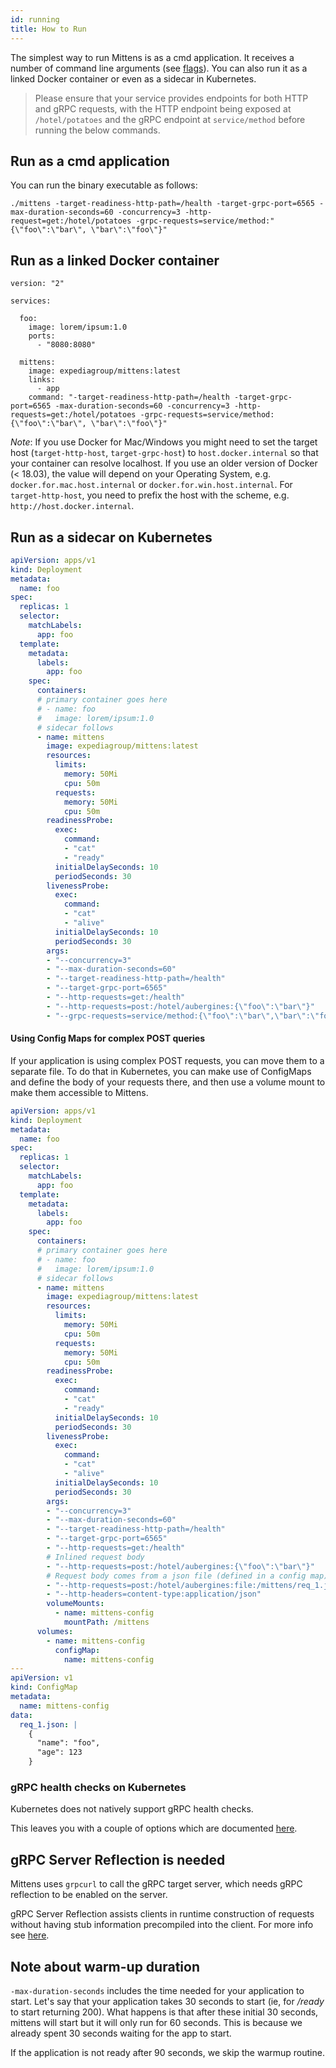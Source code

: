 ```yaml
---
id: running
title: How to Run
---
```


The simplest way to run Mittens is as a cmd application. It receives a number of command line arguments (see [flags](https://expediagroup.github.io/mittens/docs/about/getting-started#flags)).
You can also run it as a linked Docker container or even as a sidecar in Kubernetes.

> Please ensure that your service provides endpoints for both HTTP and gRPC requests, with the HTTP endpoint being exposed at `/hotel/potatoes` and the gRPC endpoint at `service/method` before running the below commands.

## Run as a cmd application

You can run the binary executable as follows:
        
    ./mittens -target-readiness-http-path=/health -target-grpc-port=6565 -max-duration-seconds=60 -concurrency=3 -http-request=get:/hotel/potatoes -grpc-requests=service/method:"{\"foo\":\"bar\", \"bar\":\"foo\"}"

## Run as a linked Docker container

    version: "2"

    services:
    
      foo:
        image: lorem/ipsum:1.0
        ports:
          - "8080:8080"
    
      mittens:
        image: expediagroup/mittens:latest
        links:
          - app
        command: "-target-readiness-http-path=/health -target-grpc-port=6565 -max-duration-seconds=60 -concurrency=3 -http-requests=get:/hotel/potatoes -grpc-requests=service/method:{\"foo\":\"bar\", \"bar\":\"foo\"}"

_Note_: If you use Docker for Mac/Windows you might need to set the target host (`target-http-host`, `target-grpc-host`) to `host.docker.internal` so that your container can resolve localhost. If you use an older version of Docker (< 18.03), the value will depend on your Operating System, e.g. `docker.for.mac.host.internal` or `docker.for.win.host.internal`. For `target-http-host`, you need to prefix the host with the scheme, e.g. `http://host.docker.internal`.

## Run as a sidecar on Kubernetes

```yaml
apiVersion: apps/v1
kind: Deployment
metadata:
  name: foo
spec:
  replicas: 1
  selector:
    matchLabels:
      app: foo
  template:
    metadata:
      labels:
        app: foo
    spec:
      containers:
      # primary container goes here
      # - name: foo
      #   image: lorem/ipsum:1.0
      # sidecar follows
      - name: mittens
        image: expediagroup/mittens:latest
        resources:
          limits:
            memory: 50Mi
            cpu: 50m
          requests:
            memory: 50Mi
            cpu: 50m
        readinessProbe:
          exec:
            command:
            - "cat"
            - "ready"
          initialDelaySeconds: 10
          periodSeconds: 30
        livenessProbe:
          exec:
            command:
            - "cat"
            - "alive"
          initialDelaySeconds: 10
          periodSeconds: 30
        args:
        - "--concurrency=3"
        - "--max-duration-seconds=60"
        - "--target-readiness-http-path=/health"
        - "--target-grpc-port=6565"
        - "--http-requests=get:/health"
        - "--http-requests=post:/hotel/aubergines:{\"foo\":\"bar\"}"
        - "--grpc-requests=service/method:{\"foo\":\"bar\",\"bar\":\"foo\"}"
```

#### Using Config Maps for complex POST queries

If your application is using complex POST requests, you can move them to a separate file.
To do that in Kubernetes, you can make use of ConfigMaps and define the body of your requests there, and then use a volume mount to make them accessible to Mittens.

```yaml
apiVersion: apps/v1
kind: Deployment
metadata:
  name: foo
spec:
  replicas: 1
  selector:
    matchLabels:
      app: foo
  template:
    metadata:
      labels:
        app: foo
    spec:
      containers:
      # primary container goes here
      # - name: foo
      #   image: lorem/ipsum:1.0
      # sidecar follows
      - name: mittens
        image: expediagroup/mittens:latest
        resources:
          limits:
            memory: 50Mi
            cpu: 50m
          requests:
            memory: 50Mi
            cpu: 50m
        readinessProbe:
          exec:
            command:
            - "cat"
            - "ready"
          initialDelaySeconds: 10
          periodSeconds: 30
        livenessProbe:
          exec:
            command:
            - "cat"
            - "alive"
          initialDelaySeconds: 10
          periodSeconds: 30
        args:
        - "--concurrency=3"
        - "--max-duration-seconds=60"
        - "--target-readiness-http-path=/health"
        - "--target-grpc-port=6565"
        - "--http-requests=get:/health"
        # Inlined request body
        - "--http-requests=post:/hotel/aubergines:{\"foo\":\"bar\"}"
        # Request body comes from a json file (defined in a config map)
        - "--http-requests=post:/hotel/aubergines:file:/mittens/req_1.json"
        - "--http-headers=content-type:application/json"
        volumeMounts:
          - name: mittens-config
            mountPath: /mittens
      volumes:
        - name: mittens-config
          configMap:
            name: mittens-config
---
apiVersion: v1
kind: ConfigMap
metadata:
  name: mittens-config
data:
  req_1.json: |
    {
      "name": "foo",
      "age": 123
    }

```

### gRPC health checks on Kubernetes

Kubernetes does not natively support gRPC health checks.

This leaves you with a couple of options which are documented [here](https://kubernetes.io/blog/2018/10/01/health-checking-grpc-servers-on-kubernetes/).

## gRPC Server Reflection is needed

Mittens uses `grpcurl` to call the gRPC target server, which needs gRPC reflection to be enabled on the server.

gRPC Server Reflection assists clients in runtime construction of requests without having stub information precompiled into the client.
For more info see [here](https://github.com/grpc/grpc/blob/master/doc/server-reflection.md).

## Note about warm-up duration

`-max-duration-seconds` includes the time needed for your application to start.
Let's say that your application takes 30 seconds to start (ie, for _/ready_ to start returning 200).
What happens is that after these initial 30 seconds, mittens will start but it will only run for 60 seconds. This is because we already spent 30 seconds waiting for the app to start.

If the application is not ready after 90 seconds, we skip the warmup routine.
